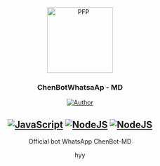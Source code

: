 <div align="center">
<img src="https://telegra.ph/file/03dd06f36f4328851a7d8.jpg" width="150" height="150" border="0" alt="PFP">

### ChenBotWhatsaAp - MD

<p align="center">
  <a href="https://github.com/LoL-Human"><img title="Author" src="https://img.shields.io/badge/Author-DikaaOfc-blueviolet.svg?style=for-the-badge&logo=github" /></a>
</p>

## [![JavaScript](https://img.shields.io/badge/JavaScript-d6cc0f?style=for-the-badge&logo=javascript&logoColor=white)](https://www.javascript.com) [![NodeJS](https://img.shields.io/badge/Node.js-43853D?style=for-the-badge&logo=node.js&logoColor=white)](https://nodejs.org/) [![NodeJS](https://img.shields.io/badge/SQLite3-000000?style=for-the-badge&logo=sqlite&logoColor=white)](https://www.sqlite.org)

Official bot WhatsApp ChenBot-MD

hyy

</div>
